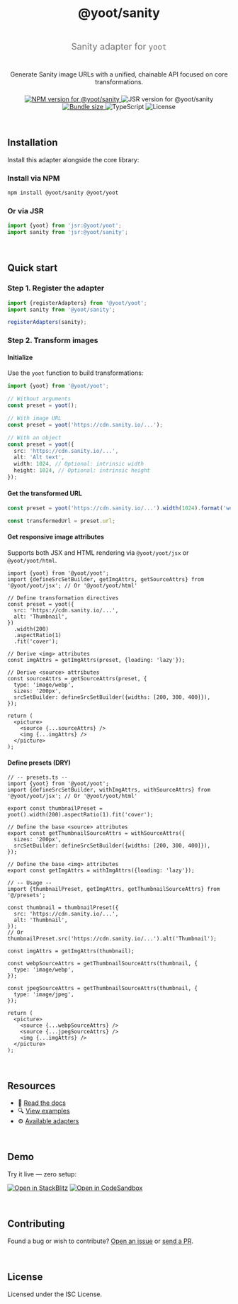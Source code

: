 <div align="center" style="display:grid;row-gap:0.5rem">

  <h1>@yoot/sanity</h1>

  <p style="font-size:1.25rem;opacity:0.6">
    Sanity adapter for <code>yoot</code>
  </p>

  <p style="margin-inline:auto">
    Generate Sanity image URLs with a unified, chainable API focused on core transformations.
  </p>

  <div style="max-width:80ch;margin-inline:auto">
    <a href="https://npmjs.com/package/@yoot/sanity">
      <img src="https://img.shields.io/npm/v/@yoot/sanity?style=flat-square&logo=npm&logoColor=white" alt="NPM version for @yoot/sanity" />
    </a>
    <img src="https://img.shields.io/jsr/v/@yoot/sanity?style=flat-square&logo=jsr&logoColor=white" alt="JSR version for @yoot/sanity" />
    <a href="https://bundlephobia.com/result?p=@yoot/sanity">
      <img src="https://img.shields.io/bundlephobia/minzip/@yoot/sanity?style=flat-square&label=minzipped" alt="Bundle size"  />
    </a>
    <img src="https://img.shields.io/badge/TypeScript-%E2%9C%94-blue?style=flat-square&logo=typescript&logoColor=white" alt="TypeScript" />
    <img src="https://img.shields.io/npm/l/@yoot/sanity?style=flat-square" alt="License" />
  </div>

</div>

&nbsp;

## Installation

Install this adapter alongside the core library:

### Install via NPM

```bash
npm install @yoot/sanity @yoot/yoot
```

### Or via JSR

```ts
import {yoot} from 'jsr:@yoot/yoot';
import sanity from 'jsr:@yoot/sanity';
```

&nbsp;

## Quick start

### Step 1. Register the adapter

```ts
import {registerAdapters} from '@yoot/yoot';
import sanity from '@yoot/sanity';

registerAdapters(sanity);
```

### Step 2. Transform images

#### Initialize

Use the `yoot` function to build transformations:

```ts
import {yoot} from '@yoot/yoot';

// Without arguments
const preset = yoot();

// With image URL
const preset = yoot('https://cdn.sanity.io/...');

// With an object
const preset = yoot({
  src: 'https://cdn.sanity.io/...',
  alt: 'Alt text',
  width: 1024, // Optional: intrinsic width
  height: 1024, // Optional: intrinsic height
});
```

#### Get the transformed URL

```ts
const preset = yoot('https://cdn.sanity.io/...').width(1024).format('webp');

const transformedUrl = preset.url;
```

#### Get responsive image attributes

Supports both JSX and HTML rendering via `@yoot/yoot/jsx` or `@yoot/yoot/html`.

```tsx
import {yoot} from '@yoot/yoot';
import {defineSrcSetBuilder, getImgAttrs, getSourceAttrs} from '@yoot/yoot/jsx'; // Or '@yoot/yoot/html'

// Define transformation directives
const preset = yoot({
  src: 'https://cdn.sanity.io/...',
  alt: 'Thumbnail',
})
  .width(200)
  .aspectRatio(1)
  .fit('cover');

// Derive <img> attributes
const imgAttrs = getImgAttrs(preset, {loading: 'lazy'});

// Derive <source> attributes
const sourceAttrs = getSourceAttrs(preset, {
  type: 'image/webp',
  sizes: '200px',
  srcSetBuilder: defineSrcSetBuilder({widths: [200, 300, 400]}),
});

return (
  <picture>
    <source {...sourceAttrs} />
    <img {...imgAttrs} />
  </picture>
);
```

#### Define presets (DRY)

```tsx
// -- presets.ts --
import {yoot} from '@yoot/yoot';
import {defineSrcSetBuilder, withImgAttrs, withSourceAttrs} from '@yoot/yoot/jsx'; // Or '@yoot/yoot/html'

export const thumbnailPreset = yoot().width(200).aspectRatio(1).fit('cover');

// Define the base <source> attributes
export const getThumbnailSourceAttrs = withSourceAttrs({
  sizes: '200px',
  srcSetBuilder: defineSrcSetBuilder({widths: [200, 300, 400]}),
});

// Define the base <img> attributes
export const getImgAttrs = withImgAttrs({loading: 'lazy'});

// -- Usage --
import {thumbnailPreset, getImgAttrs, getThumbnailSourceAttrs} from '@/presets';

const thumbnail = thumbnailPreset({
  src: 'https://cdn.sanity.io/...',
  alt: 'Thumbnail',
});
// Or thumbnailPreset.src('https://cdn.sanity.io/...').alt('Thumbnail');

const imgAttrs = getImgAttrs(thumbnail);

const webpSourceAttrs = getThumbnailSourceAttrs(thumbnail, {
  type: 'image/webp',
});

const jpegSourceAttrs = getThumbnailSourceAttrs(thumbnail, {
  type: 'image/jpeg',
});

return (
  <picture>
    <source {...webpSourceAttrs} />
    <source {...jpegSourceAttrs} />
    <img {...imgAttrs} />
  </picture>
);
```

&nbsp;

## Resources

- 📘 [Read the docs](https://github.com/theisel/yoot/tree/main/docs)
- 🔍 [View examples](https://github.com/theisel/yoot/tree/main/examples)
- ⚙️ [Available adapters](https://github.com/theisel/yoot)

&nbsp;

## Demo

Try it live — zero setup:

[![Open in StackBlitz](https://developer.stackblitz.com/img/open_in_stackblitz.svg)](https://stackblitz.com/github/theisel/yoot/tree/main/demo)
[![Open in CodeSandbox](https://codesandbox.io/static/img/play-codesandbox.svg)](https://codesandbox.io/p/sandbox/github/theisel/yoot/tree/main/demo)

&nbsp;

## Contributing

Found a bug or wish to contribute? [Open an issue](https://github.com/theisel/yoot/issues) or [send a PR](https://github.com/theisel/yoot/blob/main/CONTRIBUTING.md).

&nbsp;

## License

Licensed under the ISC License.

